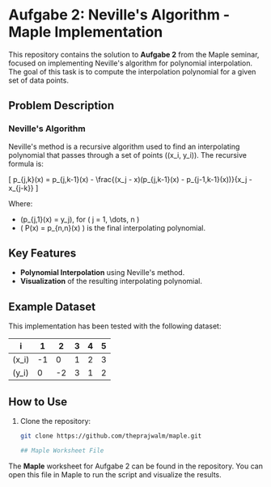 # Aufgabe 2: Neville's Algorithm - Maple Implementation

This repository contains the solution to **Aufgabe 2** from the Maple seminar, focused on implementing Neville's algorithm for polynomial interpolation. The goal of this task is to compute the interpolation polynomial for a given set of data points.

## Problem Description

### Neville's Algorithm
Neville's method is a recursive algorithm used to find an interpolating polynomial that passes through a set of points \((x_i, y_i)\). The recursive formula is:

\[
p_{j,k}(x) = p_{j,k-1}(x) - \frac{(x_j - x)(p_{j,k-1}(x) - p_{j-1,k-1}(x))}{x_j - x_{j-k}}
\]

Where:
- \(p_{j,1}(x) = y_j\), for \( j = 1, \dots, n \)
- \( P(x) = p_{n,n}(x) \) is the final interpolating polynomial.

## Key Features
- **Polynomial Interpolation** using Neville's method.
- **Visualization** of the resulting interpolating polynomial.

## Example Dataset

This implementation has been tested with the following dataset:

| i  | 1  | 2  | 3  | 4  | 5  |
|----|----|----|----|----|----|
| \(x_i\) | -1 | 0  | 1  | 2  | 3  |
| \(y_i\) | 0  | -2 | 3  | 1  | 2  |

## How to Use

1. Clone the repository:
   ```bash
   git clone https://github.com/theprajwalm/maple.git

   ## Maple Worksheet File

The **Maple** worksheet for Aufgabe 2 can be found in the repository. You can open this file in Maple to run the script and visualize the results.

